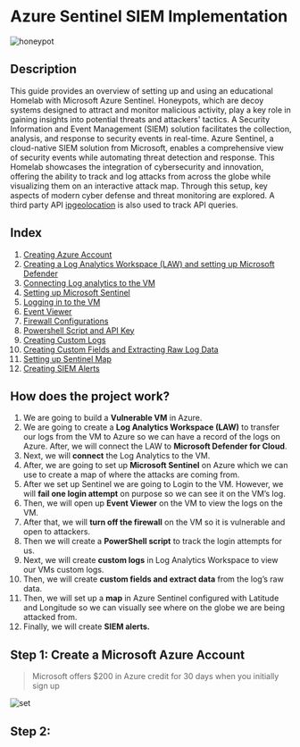 # Azure Sentinel SIEM Implementation 
![honeypot](https://files.oaiusercontent.com/file-BfhHUgBfosTsaKP4PwVmux?se=2024-11-27T19%3A59%3A21Z&sp=r&sv=2024-08-04&sr=b&rscc=max-age%3D604800%2C%20immutable%2C%20private&rscd=attachment%3B%20filename%3D6e609c99-c8bd-4819-b1a1-1475280560e9.webp&sig=qruy4PZV0K1I5uD%2Ba41owxvAy%2BvGZ7DBdDxo%2BMuzsvQ%3D)
## Description
This guide provides an overview of setting up and using an educational Homelab with Microsoft Azure Sentinel. Honeypots, which are decoy systems designed to attract and monitor malicious activity, play a key role in gaining insights into potential threats and attackers' tactics. A Security Information and Event Management (SIEM) solution facilitates the collection, analysis, and response to security events in real-time. Azure Sentinel, a cloud-native SIEM solution from Microsoft, enables a comprehensive view of security events while automating threat detection and response. This Homelab showcases the integration of cybersecurity and innovation, offering the ability to track and log attacks from across the globe while visualizing them on an interactive attack map. Through this setup, key aspects of modern cyber defense and threat monitoring are explored. A third party API [ipgeolocation](https://ipgeolocation.io/) is also used to track API queries. 

## Index
1. [Creating Azure Account](https://camo.githubusercontent.com/a99e124ad9661c14f6657210f64603c465e1bc52ba3e5cf3c6c6c515af1b9c00/68747470733a2f2f692e696d6775722e636f6d2f427a6d6a5661342e706e67)
2. [Creating a Log Analytics Workspace (LAW) and setting up Microsoft Defender](LINK)
3. [Connecting Log analytics to the VM](LINK)
4. [Setting up Microsoft Sentinel](LINK)
5. [Logging in to the VM](LINK)
6. [Event Viewer](LINK)
7. [Firewall Configurations](LINK)
8. [Powershell Script and API Key](LINK)
9. [Creating Custom Logs](LINK)
10. [Creating Custom Fields and Extracting Raw Log Data](Link)
11. [Setting up Sentinel Map](LINK)
12. [Creating SIEM Alerts](LINK)

## How does the project work?
1.	We are going to build a **Vulnerable VM** in Azure.
2.	We are going to create a **Log Analytics Workspace (LAW)** to transfer our logs from the VM to Azure so we can have a record of the logs on Azure. After, we will connect the LAW to **Microsoft Defender for Cloud**.
3.	Next, we will **connect** the Log Analytics to the VM.
4.	After, we are going to set up **Microsoft Sentinel** on Azure which we can use to create a map of where the attacks are coming from. 
5.	After we set up Sentinel we are going to Login to the VM. However, we will **fail one login attempt** on purpose so we can see it on the VM’s log. 
6.	Then, we will open up **Event Viewer** on the VM to view the logs on the VM. 
7.	After that, we will **turn off the firewall** on the VM so it is vulnerable and open to attackers. 
8.	Then we will create a **PowerShell script** to track the login attempts for us.  
9.	Next, we will create **custom logs** in Log Analytics Workspace to view our VMs custom logs. 
10.	Then, we will create **custom fields and extract data** from the log’s raw data. 
11.	Then, we will set up a **map** in Azure Sentinel configured with Latitude and Longitude so we can visually see where on the globe we are being attacked from. 
12.	Finally, we will create **SIEM alerts.**

## Step 1: Create a Microsoft Azure Account

> Microsoft offers $200 in Azure credit for 30 days when you initially sign up

![set](https://camo.githubusercontent.com/a99e124ad9661c14f6657210f64603c465e1bc52ba3e5cf3c6c6c515af1b9c00/68747470733a2f2f692e696d6775722e636f6d2f427a6d6a5661342e706e67)

## Step 2: 







